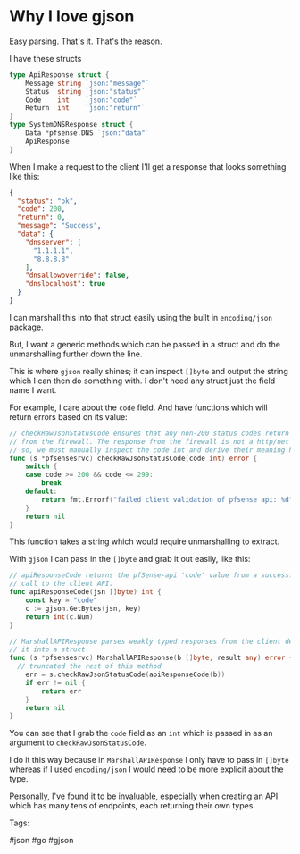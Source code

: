 # Why I love gjson

Easy parsing. That's it. That's the reason.

I have these structs

```go
type ApiResponse struct {
	Message string `json:"message"`
	Status  string `json:"status"`
	Code    int    `json:"code"`
	Return  int    `json:"return"`
}
type SystemDNSResponse struct {
	Data *pfsense.DNS `json:"data"`
	ApiResponse
}
```

When I make a request to the client I'll get a response that looks something like
this:

```json
{
  "status": "ok",
  "code": 200,
  "return": 0,
  "message": "Success",
  "data": {
    "dnsserver": [
      "1.1.1.1",
      "8.8.8.8"
    ],
    "dnsallowoverride": false,
    "dnslocalhost": true
  }
}
```

I can marshall this into that struct easily using the built in `encoding/json` package.

But, I want a generic methods which can be passed in a struct and do the unmarshalling further
down the line.

This is where `gjson` really shines; it can inspect `[]byte` and output the string which I can
then do something with. I don't need any struct just the field name I want.

For example, I care about the `code` field. And have functions which will return errors based on its
value:

```go
// checkRawJsonStatusCode ensures that any non-200 status codes return an error
// from the firewall. The response from the firewall is not a http/net object
// so, we must manually inspect the code int and derive their meaning here.
func (s *pfsensesrvc) checkRawJsonStatusCode(code int) error {
	switch {
	case code >= 200 && code <= 299:
		break
	default:
		return fmt.Errorf("failed client validation of pfsense api: %d", code)
	}
	return nil
}
```

This function takes a string which would require unmarshalling to extract.

With `gjson` I can pass in the `[]byte` and grab it out easily, like this:

```go
// apiResponseCode returns the pfSense-api 'code' value from a successful API
// call to the client API.
func apiResponseCode(jsn []byte) int {
	const key = "code"
	c := gjson.GetBytes(jsn, key)
	return int(c.Num)
}

// MarshallAPIResponse parses weakly typed responses from the client device and marshall's
// it into a struct.
func (s *pfsensesrvc) MarshallAPIResponse(b []byte, result any) error {
  // truncated the rest of this method
	err = s.checkRawJsonStatusCode(apiResponseCode(b))
	if err != nil {
		return err
	}
	return nil
}
```

You can see that I grab the `code` field as an `int` which is passed in as an argument to 
`checkRawJsonStatusCode`.

I do it this way because in `MarshallAPIResponse` I only have to pass in `[]byte` whereas
if I used `encoding/json` I would need to be more explicit about the type.

Personally, I've found it to be invaluable, especially when creating an API which has many tens
of endpoints, each returning their own types.

Tags:

  #json #go #gjson
